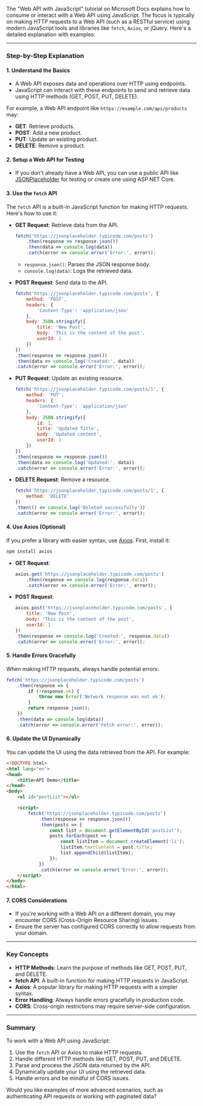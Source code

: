 The "Web API with JavaScript" tutorial on Microsoft Docs explains how to consume or interact with a Web API using JavaScript. The focus is typically on making HTTP requests to a Web API (such as a RESTful service) using modern JavaScript tools and libraries like `fetch`, `Axios`, or jQuery. Here's a detailed explanation with examples:

---

### **Step-by-Step Explanation**

#### 1. **Understand the Basics**
- A Web API exposes data and operations over HTTP using endpoints.
- JavaScript can interact with these endpoints to send and retrieve data using HTTP methods (GET, POST, PUT, DELETE).

For example, a Web API endpoint like `https://example.com/api/products` may:
- **GET**: Retrieve products.
- **POST**: Add a new product.
- **PUT**: Update an existing product.
- **DELETE**: Remove a product.

#### 2. **Setup a Web API for Testing**
- If you don't already have a Web API, you can use a public API like [JSONPlaceholder](https://jsonplaceholder.typicode.com/) for testing or create one using ASP.NET Core.

#### 3. **Use the `fetch` API**
The `fetch` API is a built-in JavaScript function for making HTTP requests. Here's how to use it:

- **GET Request**: Retrieve data from the API.
  ```javascript
  fetch('https://jsonplaceholder.typicode.com/posts')
      .then(response => response.json())
      .then(data => console.log(data))
      .catch(error => console.error('Error:', error));
  ```
  - `response.json()`: Parses the JSON response body.
  - `console.log(data)`: Logs the retrieved data.

- **POST Request**: Send data to the API.
  ```javascript
  fetch('https://jsonplaceholder.typicode.com/posts', {
      method: 'POST',
      headers: {
          'Content-Type': 'application/json'
      },
      body: JSON.stringify({
          title: 'New Post',
          body: 'This is the content of the post',
          userId: 1
      })
  })
  .then(response => response.json())
  .then(data => console.log('Created:', data))
  .catch(error => console.error('Error:', error));
  ```

- **PUT Request**: Update an existing resource.
  ```javascript
  fetch('https://jsonplaceholder.typicode.com/posts/1', {
      method: 'PUT',
      headers: {
          'Content-Type': 'application/json'
      },
      body: JSON.stringify({
          id: 1,
          title: 'Updated Title',
          body: 'Updated content',
          userId: 1
      })
  })
  .then(response => response.json())
  .then(data => console.log('Updated:', data))
  .catch(error => console.error('Error:', error));
  ```

- **DELETE Request**: Remove a resource.
  ```javascript
  fetch('https://jsonplaceholder.typicode.com/posts/1', {
      method: 'DELETE'
  })
  .then(() => console.log('Deleted successfully'))
  .catch(error => console.error('Error:', error));
  ```

#### 4. **Use Axios (Optional)**
If you prefer a library with easier syntax, use [Axios](https://axios-http.com/). First, install it:
```bash
npm install axios
```

- **GET Request**:
  ```javascript
  axios.get('https://jsonplaceholder.typicode.com/posts')
      .then(response => console.log(response.data))
      .catch(error => console.error('Error:', error));
  ```

- **POST Request**:
  ```javascript
  axios.post('https://jsonplaceholder.typicode.com/posts', {
      title: 'New Post',
      body: 'This is the content of the post',
      userId: 1
  })
  .then(response => console.log('Created:', response.data))
  .catch(error => console.error('Error:', error));
  ```

#### 5. **Handle Errors Gracefully**
When making HTTP requests, always handle potential errors:
```javascript
fetch('https://jsonplaceholder.typicode.com/posts')
    .then(response => {
        if (!response.ok) {
            throw new Error('Network response was not ok');
        }
        return response.json();
    })
    .then(data => console.log(data))
    .catch(error => console.error('Fetch error:', error));
```

#### 6. **Update the UI Dynamically**
You can update the UI using the data retrieved from the API. For example:
```html
<!DOCTYPE html>
<html lang="en">
<head>
    <title>API Demo</title>
</head>
<body>
    <ul id="postList"></ul>

    <script>
        fetch('https://jsonplaceholder.typicode.com/posts')
            .then(response => response.json())
            .then(posts => {
                const list = document.getElementById('postList');
                posts.forEach(post => {
                    const listItem = document.createElement('li');
                    listItem.textContent = post.title;
                    list.appendChild(listItem);
                });
            })
            .catch(error => console.error('Error:', error));
    </script>
</body>
</html>
```

#### 7. **CORS Considerations**
- If you're working with a Web API on a different domain, you may encounter CORS (Cross-Origin Resource Sharing) issues.
- Ensure the server has configured CORS correctly to allow requests from your domain.

---

### **Key Concepts**
- **HTTP Methods**: Learn the purpose of methods like GET, POST, PUT, and DELETE.
- **fetch API**: A built-in function for making HTTP requests in JavaScript.
- **Axios**: A popular library for making HTTP requests with a simpler syntax.
- **Error Handling**: Always handle errors gracefully in production code.
- **CORS**: Cross-origin restrictions may require server-side configuration.

---

### **Summary**
To work with a Web API using JavaScript:
1. Use the `fetch` API or Axios to make HTTP requests.
2. Handle different HTTP methods like GET, POST, PUT, and DELETE.
3. Parse and process the JSON data returned by the API.
4. Dynamically update your UI using the retrieved data.
5. Handle errors and be mindful of CORS issues.

Would you like examples of more advanced scenarios, such as authenticating API requests or working with paginated data?